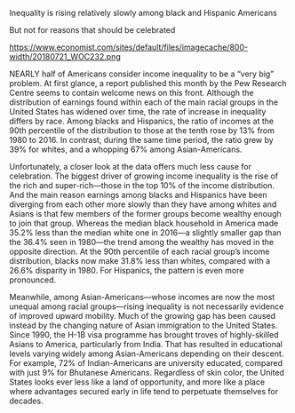 Inequality is rising relatively slowly among black and Hispanic Americans

But not for reasons that should be celebrated

https://www.economist.com/sites/default/files/imagecache/800-width/20180721_WOC232.png


NEARLY half of Americans consider income inequality to be a “very big” problem. At first glance, a report published this month by the Pew Research Centre seems to contain welcome news on this front. Although the distribution of earnings found within each of the main racial groups in the United States has widened over time, the rate of increase in inequality differs by race. Among blacks and Hispanics, the ratio of incomes at the 90th percentile of the distribution to those at the tenth rose by 13% from 1980 to 2016. In contrast, during the same time period, the ratio grew by 39% for whites, and a whopping 67% among Asian-Americans.

Unfortunately, a closer look at the data offers much less cause for celebration. The biggest driver of growing income inequality is the rise of the rich and super-rich—those in the top 10% of the income distribution. And the main reason earnings among blacks and Hispanics have been diverging from each other more slowly than they have among whites and Asians is that few members of the former groups become wealthy enough to join that group. Whereas the median black household in America made 35.2% less than the median white one in 2016—a slightly smaller gap than the 36.4% seen in 1980—the trend among the wealthy has moved in the opposite direction. At the 90th percentile of each racial group’s income distribution, blacks now make 31.8% less than whites, compared with a 26.6% disparity in 1980. For Hispanics, the pattern is even more pronounced.

Meanwhile, among Asian-Americans—whose incomes are now the most unequal among racial groups—rising inequality is not necessarily evidence of improved upward mobility. Much of the growing gap has been caused instead by the changing nature of Asian immigration to the United States. Since 1990, the H-1B visa programme has brought troves of highly-skilled Asians to America, particularly from India. That has resulted in educational levels varying widely among Asian-Americans depending on their descent. For example, 72% of Indian-Americans are university educated, compared with just 9% for Bhutanese Americans. Regardless of skin color, the United States looks ever less like a land of opportunity, and more like a place where advantages secured early in life tend to perpetuate themselves for decades.
